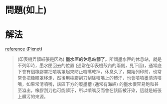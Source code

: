 # 問題(如上)

# 解法
[reference (Pixnet)](https://xprodajp.pixnet.net/blog/post/55815075)
> (印表機弄髒紙張是因為) **墨水匣的休息站髒了**。所謂墨水匣的休息站，就是不列印時，墨水匣回去的位置 (通常在印表機殼內的兩側，見下圖)，通常底下會有個橡膠罩把噴嘴罩起來防止噴嘴乾掉，休息久了，開始列印前，也常常會把橡膠罩移走，然後用橡膠刮刀刮除噴嘴上的髒汙，也會噴噴墨清清噴嘴，如果常清噴嘴，該區下方的廢墨槽 (通常有海綿) 的墨水很容易飽和甚至溢出，橡膠刮刀也可能髒汙，所以噴嘴反而會在該區被汙染，這就是紙張上髒污的來源。

